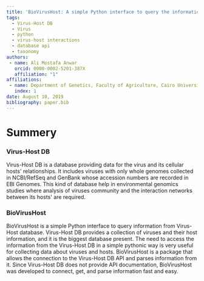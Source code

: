 ```yaml
---
title: 'BioVirusHost: A simple Python interface to query the information from Virus-Host DB'
tags:
  - Virus-Host DB
  - Virus
  - python
  - virus-host interactions
  - database api
  - taxonomy
authors:
 - name: Ali Mostafa Anwar
   orcid: 0000-0002-5201-387X
   affiliation: "1"
affiliations:
 - name: Department of Genetics, Faculty of Agriculture, Cairo University, 12613, Cairo, Egypt
   index: 1
date: August 10, 2019
bibliography: paper.bib
---
```


# Summery

### Virus-Host DB

Virus-Host DB is a database providing data for the virus and its cellular hosts' relationships. It includes viruses with only whole genomes collected in NCBI/RefSeq and GenBank whose accession numbers are recorded in EBI Genomes. This kind of database help in environmental genomics studies where analysis of viruses community and the interaction networks between its hosts' are required.

### BioVirusHost

BioVirusHost is a simple Python interface to query information from Virus-Host database. Virus-Host DB provides a collection of viruses and their host information, and it is the biggest database present. The need to access the information from the Virus-Host DB in a simple pythonic way is very useful for collecting data about viruses and hosts. BioVirusHost is a package that allows the connection to the Virus-Host DB API and parses information from it. Since Virus-Host DB does not provide API documentation, BioVirusHost was developed to connect, get, and parse information fast and easy.
